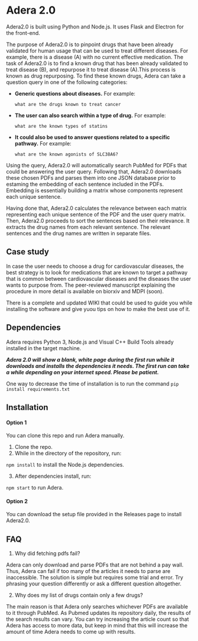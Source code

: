 
# Adera 2.0

Adera2.0 is built using Python and Node.js. It uses Flask and Electron for the front-end.

The purpose of Adera2.0 is to pinpoint drugs that have been already validated for human usage that can be used to treat different diseases. For example, there is a disease (A) with no current effective medication. The task of Adera2.0 is to find a known drug that has been already validated to treat disease (B), and repurpose it to treat disease (A).This process is known as drug repurposing. To find these known drugs, Adera can take a question query in one of the following categories:

- **Generic questions about diseases.** For example: 
    
    `what are the drugs known to treat cancer`
- **The user can also search within a type of drug.** For example: 

    `what are the known types of statins`
- **It could also be used to answer questions related to a specific pathway.** For example: 
    
    `what are the known agonists of SLC38A6?`


Using the query, Adera2.0 will automatically search PubMed for PDFs that could be answering the user query. Following that, Adera2.0 downloads these chosen PDFs and parses them into one JSON database prior to estaming the embedding of each sentence included in the PDFs. Embedding is essentially building a matrix whose components represent each unique sentence.

Having done that, Adera2.0 calculates the relevance between each matrix representing each unique sentence of the PDF and the user query matrix. Then, Adera2.0 proceeds to sort the sentences based on their relevance. It extracts the drug names from each relevant sentence. The relevant sentences and the drug names are written in separate files.

## Case study
In case the user needs to choose a drug for cardiovascular diseases, the best strategy is to look for medications that are known to target a pathway that is common between cardiovascular diseases and the diseases the user wants to purpose from. The peer-reviewed manuscript explaining the procedure in more detail is available on biorxiv and MDPI (soon).

There is a complete and updated WIKI that could be used to guide you while installing the software and give yuou tips on how to make the best use of it.

## Dependencies

Adera requires Python 3, Node.js and Visual C++ Build Tools already installed in the target machine. 
 
***Adera 2.0 will show a blank, white page during the first run while it downloads and installs the dependencies it needs. The first run can take a while depending on your internet speed. Please be patient.***

One way to decrease the time of installation is to run the command
`pip install requirements.txt`

## Installation

#### Option 1

You can clone this repo and run Adera manually. 

1. Clone the repo.
2. While in the directory of the repository, run:

`npm install` to install the Node.js dependencies.

3. After dependencies install, run:

`npm start` to run Adera.


#### Option 2

You can download the setup file provided in the Releases page to install Adera2.0. 

## FAQ

1) Why did fetching pdfs fail?

Adera can only download and parse PDFs that are not behind a pay wall. Thus, Adera can fail if too many of the articles it needs to parse are inaccessible. The solution is simple but requires some trial and error. Try phrasing your question differently or ask a different question altogether. 

2) Why does my list of drugs contain only a few drugs?

The main reason is that Adera only searches whichever PDFs are available to it through PubMed.  As Pubmed updates its repository daily, the results of the search results can vary. You can try increasing the article count so that Adera has access to more data, but keep in mind that this will increase the amount of time Adera needs to come up with results. 
